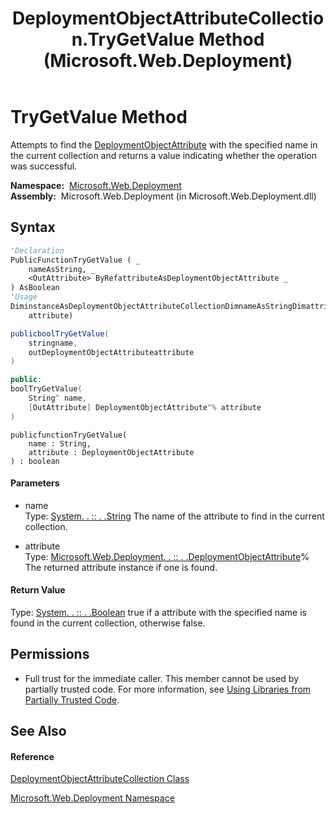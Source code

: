 ﻿---
title: DeploymentObjectAttributeCollection.TryGetValue Method  (Microsoft.Web.Deployment)
TOCTitle: TryGetValue Method
ms:assetid: M:Microsoft.Web.Deployment.DeploymentObjectAttributeCollection.TryGetValue(System.String,Microsoft.Web.Deployment.DeploymentObjectAttribute@)
ms:mtpsurl: https://msdn.microsoft.com/en-us/library/microsoft.web.deployment.deploymentobjectattributecollection.trygetvalue(v=VS.90)
ms:contentKeyID: 22753967
ms.date: 05/02/2012
mtps_version: v=VS.90
f1_keywords:
- Microsoft.Web.Deployment.DeploymentObjectAttributeCollection.TryGetValue
dev_langs:
- CSharp
- JScript
- VB
- c++
api_location:
- Microsoft.Web.Deployment.dll
api_name:
- Microsoft.Web.Deployment.DeploymentObjectAttributeCollection.TryGetValue
api_type:
- Managed
topic_type:
- apiref
- kbSyntax
product_family_name: VS
ROBOTS: INDEX,FOLLOW
---

# TryGetValue Method

Attempts to find the [DeploymentObjectAttribute](deploymentobjectattribute-class-microsoft-web-deployment.md) with the specified name in the current collection and returns a value indicating whether the operation was successful.

**Namespace:**  [Microsoft.Web.Deployment](microsoft-web-deployment-namespace.md)  
**Assembly:**  Microsoft.Web.Deployment (in Microsoft.Web.Deployment.dll)

## Syntax

``` vb
'Declaration
PublicFunctionTryGetValue ( _
    nameAsString, _
    <OutAttribute> ByRefattributeAsDeploymentObjectAttribute _
) AsBoolean
'Usage
DiminstanceAsDeploymentObjectAttributeCollectionDimnameAsStringDimattributeAsDeploymentObjectAttributeDimreturnValueAsBooleanreturnValue = instance.TryGetValue(name, _
    attribute)
```

``` csharp
publicboolTryGetValue(
    stringname,
    outDeploymentObjectAttributeattribute
)
```

``` c++
public:
boolTryGetValue(
    String^ name, 
    [OutAttribute] DeploymentObjectAttribute^% attribute
)
```

``` jscript
publicfunctionTryGetValue(
    name : String, 
    attribute : DeploymentObjectAttribute
) : boolean
```

#### Parameters

  - name  
    Type: [System. . :: . .String](https://msdn.microsoft.com/en-us/library/s1wwdcbf\(v=vs.90\))  
    The name of the attribute to find in the current collection.  

<!-- end list -->

  - attribute  
    Type: [Microsoft.Web.Deployment. . :: . .DeploymentObjectAttribute](deploymentobjectattribute-class-microsoft-web-deployment.md)%  
    The returned attribute instance if one is found.  

#### Return Value

Type: [System. . :: . .Boolean](https://msdn.microsoft.com/en-us/library/a28wyd50\(v=vs.90\))  
true if a attribute with the specified name is found in the current collection, otherwise false.  

## Permissions

  - Full trust for the immediate caller. This member cannot be used by partially trusted code. For more information, see [Using Libraries from Partially Trusted Code](https://msdn.microsoft.com/en-us/library/8skskf63\(v=vs.90\)).

## See Also

#### Reference

[DeploymentObjectAttributeCollection Class](deploymentobjectattributecollection-class-microsoft-web-deployment.md)

[Microsoft.Web.Deployment Namespace](microsoft-web-deployment-namespace.md)


